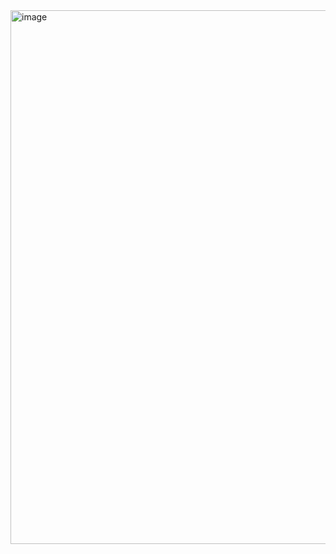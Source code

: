 <img width="797" height="854" alt="image" src="https://github.com/user-attachments/assets/16252e76-854e-4a69-a544-85c178a60ce8" />
